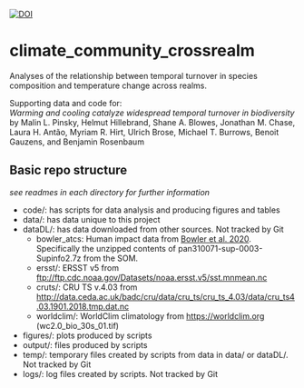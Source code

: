[![DOI](https://zenodo.org/badge/DOI/10.5281/zenodo.13905417.svg)](https://doi.org/10.5281/zenodo.13905417)

# climate_community_crossrealm
Analyses of the relationship between temporal turnover in species composition and temperature change across realms.

Supporting data and code for:  
*Warming and cooling catalyze widespread temporal turnover in biodiversity*  
by Malin L. Pinsky, Helmut Hillebrand, Shane A. Blowes, Jonathan M. Chase, Laura H. Antão, Myriam R. Hirt, Ulrich Brose, Michael T. Burrows, Benoit Gauzens, and Benjamin Rosenbaum


## Basic repo structure
*see readmes in each directory for further information*
- code/: has scripts for data analysis and producing figures and tables
- data/: has data unique to this project
- dataDL/: has data downloaded from other sources. Not tracked by Git
  - bowler_atcs: Human impact data from [Bowler et al. 2020](https://doi.org/10.1002/pan3.10071). Specifically the unzipped contents of pan310071-sup-0003-Supinfo2.7z from the SOM.
  - ersst/: ERSST v5 from ftp://ftp.cdc.noaa.gov/Datasets/noaa.ersst.v5/sst.mnmean.nc
  - cruts/:  CRU TS v.4.03 from http://data.ceda.ac.uk/badc/cru/data/cru_ts/cru_ts_4.03/data/cru_ts4.03.1901.2018.tmp.dat.nc
  - worldclim/: WorldClim climatology from https://worldclim.org (wc2.0_bio_30s_01.tif)
- figures/: plots produced by scripts
- output/: files produced by scripts
- temp/: temporary files created by scripts from data in data/ or dataDL/. Not tracked by Git
- logs/: log files created by scripts. Not tracked by Git
